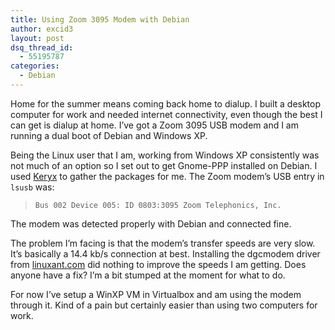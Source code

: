 ```yaml
---
title: Using Zoom 3095 Modem with Debian
author: excid3
layout: post
dsq_thread_id:
  - 55195787
categories:
  - Debian
---
```

Home for the summer means coming back home to dialup. I built a desktop computer for work and needed internet connectivity, even though the best I can get is dialup at home. I’ve got a Zoom 3095 USB modem and I am running a dual boot of Debian and Windows XP.

Being the Linux user that I am, working from Windows XP consistently was not much of an option so I set out to get Gnome-PPP installed on Debian. I used [Keryx][1] to gather the packages for me. The Zoom modem’s USB entry in `lsusb` was:

> `Bus 002 Device 005: ID 0803:3095 Zoom Telephonics, Inc.`

The modem was detected properly with Debian and connected fine.

The problem I’m facing is that the modem’s transfer speeds are very slow. It’s basically a 14.4 kb/s connection at best. Installing the dgcmodem driver from [linuxant.com][2] did nothing to improve the speeds I am getting. Does anyone have a fix? I’m a bit stumped at the moment for what to do.

For now I’ve setup a WinXP VM in Virtualbox and am using the modem through it. Kind of a pain but certainly easier than using two computers for work.

   [1]: http://keryxproject.org
   [2]: http://linuxant.com
